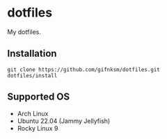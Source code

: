 # dotfiles

My dotfiles.

## Installation

```console
git clone https://github.com/gifnksm/dotfiles.git
dotfiles/install
```

## Supported OS

* Arch Linux
* Ubuntu 22.04 (Jammy Jellyfish)
* Rocky Linux 9
